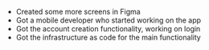 - Created some more screens in Figma
- Got a mobile developer who started working on the app
- Got the account creation functionality, working on login
- Got the infrastructure as code for the main functionality
